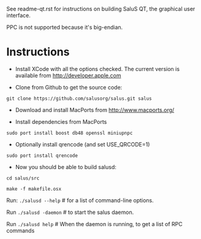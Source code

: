 See readme-qt.rst for instructions on building SaluS QT, the graphical user interface.

PPC is not supported because it's big-endian.


# Instructions

* Install XCode with all the options checked. The current version is available from http://developer.apple.com

* Clone from Github to get the source code:

`git clone https://github.com/salusorg/salus.git salus`

* Download and install MacPorts from http://www.macports.org/

* Install dependencies from MacPorts

`sudo port install boost db48 openssl miniupnpc`

* Optionally install qrencode (and set USE_QRCODE=1)

`sudo port install qrencode`

* Now you should be able to build salusd:

`cd salus/src`

`make -f makefile.osx`

Run:
  `./salusd --help`  # for a list of command-line options.
  
Run
  `./salusd -daemon` # to start the salus daemon.
  
Run
  `./salusd help` # When the daemon is running, to get a list of RPC commands
